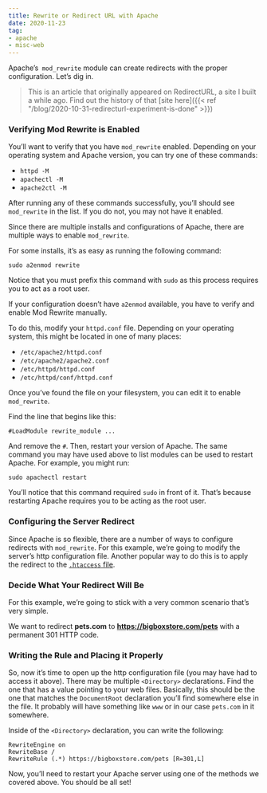 ```yaml
---
title: Rewrite or Redirect URL with Apache
date: 2020-11-23
tag:
- apache
- misc-web
---
```

Apache’s` mod_rewrite` module can create redirects with the proper configuration. Let’s dig in.

<!--more-->

> This is an article that originally appeared on RedirectURL, a site I built a while ago.  Find out the history of that [site here]({{< ref "/blog/2020-10-31-redirecturl-experiment-is-done" >}})

### Verifying Mod Rewrite is Enabled

You’ll want to verify that you have `mod_rewrite` enabled. Depending on your operating system and Apache version, you can try one of these commands:

* `httpd -M`
* `apachectl -M`
* `apache2ctl -M`

After running any of these commands successfully, you’ll should see `mod_rewrite` in the list. If you do not, you may not have it enabled.

Since there are multiple installs and configurations of Apache, there are multiple ways to enable `mod_rewrite`.

For some installs, it’s as easy as running the following command:

`sudo a2enmod rewrite`

Notice that you must prefix this command with `sudo` as this process requires you to act as a root user.

If your configuration doesn’t have `a2enmod` available, you have to verify and enable Mod Rewrite manually.

To do this, modify your `httpd.conf` file. Depending on your operating system, this might be located in one of many places:

* `/etc/apache2/httpd.conf`
* `/etc/apache2/apache2.conf`
* `/etc/httpd/httpd.conf`
* `/etc/httpd/conf/httpd.conf`

Once you’ve found the file on your filesystem, you can edit it to enable `mod_rewrite`.

Find the line that begins like this:

`#LoadModule rewrite_module ...`

And remove the `#`. Then, restart your version of Apache. The same command you may have used above to list modules can be used to restart Apache. For example, you might run:

`sudo apachectl restart`

You’ll notice that this command required `sudo` in front of it. That’s because restarting Apache requires you to be acting as the root user.

### Configuring the Server Redirect

Since Apache is so flexible, there are a number of ways to configure redirects with `mod_rewrite`. For this example, we’re going to modify the server’s http configuration file. Another popular way to do this is to apply the redirect to the [`.htaccess` file](https://httpd.apache.org/docs/current/howto/htaccess.html).

### Decide What Your Redirect Will Be

For this example, we’re going to stick with a very common scenario that’s very simple.

We want to redirect **pets.com** to **https://bigboxstore.com/pets**  with a permanent 301 HTTP code.

### Writing the Rule and Placing it Properly

So, now it’s time to open up the http configuration file (you may have had to access it above). There may be multiple `<Directory>` declarations. Find the one that has a value pointing to your web files. Basically, this should be the one that matches the `DocumentRoot` declaration you’ll find somewhere else in the file. It probably will have something like `www` or in our case `pets.com` in it somewhere.

Inside of the `<Directory>` declaration, you can write the following:

```
RewriteEngine on
RewriteBase /
RewriteRule (.*) https://bigboxstore.com/pets [R=301,L]
```

Now, you’ll need to restart your Apache server using one of the methods we covered above. You should be all set!